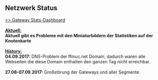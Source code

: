 ## Netzwerk Status
<a target='_blank' href="https://stats.ffmuc.net/dashboard/db/network-overview">>> Gateway Stats-Dashboard</a>
<br>
<br><u><b>Aktuell:</b></u>
<br><b>Aktuell gibt es Probleme mit den Miniaturbildern der Statistiken auf der Knotenkarte</b>
<br>
<br><u><b>History:</b></u>
<br><b>04.09.2017:</b> DNS-Problem der ffmuc.net Domain, dadurch waren alle Webseiten die diese Domain enthalten den ganzen Tag nicht erreichbar.
<br>
<br><b>27.08-07.09.2017:</b> Großstörung der Gateways und aller Segmente. 
<br><br>
